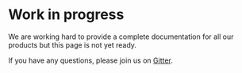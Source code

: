 # Work in progress

We are working hard to provide a complete documentation for all our products but this page is not yet ready.

If you have any questions, please join us on [Gitter](https://gitter.im/tomochain/docs).
